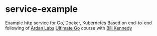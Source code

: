 # service-example
Example http service for Go, Docker, Kubernetes
Based on end-to-end following of [Ardan Labs](https://ardanlabs.com) [Ultimate Go](https://www.ardanlabs.com/training/ultimate-go/) course with [Bill Kennedy](https://twitter.com/goingogdotnet)

